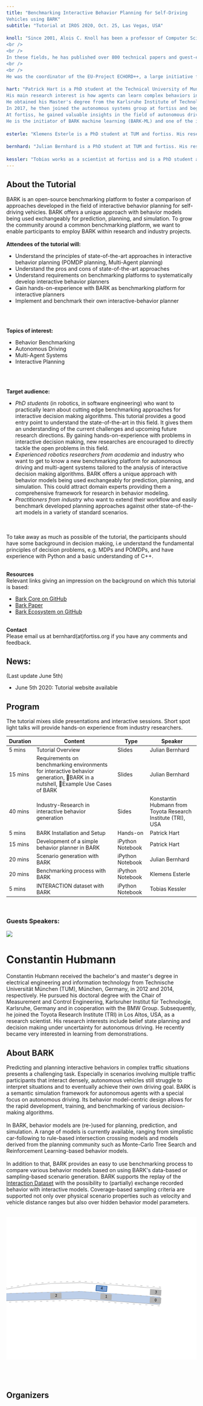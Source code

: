 ```yaml
---
title: "Benchmarking Interactive Behavior Planning for Self-Driving
Vehicles using BARK"
subtitle: "Tutorial at IROS 2020, Oct. 25, Las Vegas, USA"

knoll: "Since 2001, Alois C. Knoll has been a professor of Computer Science at the Department of Informatics of the Technische Universität München. His research interests include cognitive, medical and sensor-based robotics, multi-agent systems, data fusion, adaptive systems, multimedia information retrieval, model-driven development of embedded systems with applications to automotive software and electric transportation, as well as simulation systems for robotics and traffic.
<br />
<br />
In these fields, he has published over 800 technical papers and guest-edited international journals.
<br />
<br />
He was the coordinator of the EU-Project ECHORD++, a large initiative for bringing together robotics industry, research institutes and universities with the aim of advancing new robot technologies to market-readiness. He is currently one of the directors of the EU Human Brain Project, (and head of the section on Neurorobotics), which runs from 2013 – 2023, with a total expected project budget of 1 billion EUR, of which ~120 million EUR are expected to go to the Neurorobotics Platform. He has also coordinated many other nationally and internationally funded projects. He is a senior member of the IEEE, a member of the German Society of Informatics and a Fellow of the School of Engineering of the University of Tokyo (2010)."

hart: "Patrick Hart is a PhD student at the Technical University of Munich and fortiss.
His main research interest is how agents can learn complex behaviors in uncertain environments.
He obtained his Master's degree from the Karlsruhe Institute of Technology and wrote his master thesis at the FZI Karlsruhe about search-based motion planning for autonomous vehicles in 2016.
In 2017, he then joined the autonomous systems group at fortiss and began to pursue his PhD.
At fortiss, he gained valuable insights in the field of autonomous driving working on autonomous valet parking, autonomous vehicles, and on simulation.
He is the initiator of BARK machine learning (BARK-ML) and one of the initiators and main developers of BARK."

esterle: "Klemens Esterle is a PhD student at TUM and fortiss. His research focuses on combining formal methods to model multi-agent constraints from traffic rules with interactive behavior planning. He studied Mechatronics Engineering at the Technische Universität Dresden, graduating in 2014. Afterwards, he worked as a simulation engineer in the field of systems engineering. In 2017, he joined fortiss as a staff researcher in the competence field autonomous systems and sensor systems and started his PhD. He gained experience in autonomous driving during industry cooperations for autonomous valet parking, prediction and simulation. He is one of the initiators and main developers of BARK."

bernhard: "Julian Bernhard is a PhD student at TUM and fortiss. His research focuses on risk-constrained interactive motion planning under behavioral uncertainty. He studied Electrical Engineering at the Technische Universität München with focus on machine learning, control theory and signal processing and graduated with the Master of Science in 2014. Afterwards, he worked as a consulting engineer in the field of signal processing. In 2017, he joined fortiss as a staff researcher in the competence field autonomous systems and sensor systems and started his PhD. He gained experience in autonomous driving during industry cooperations for autonomous valet parking, during working on autonomous vehicle prototypes and is one of the initiators and main developers of BARK."

kessler: "Tobias works as a scientist at fortiss and is a PhD student at the Technical University of Munich. His main research focus is planning cooperative and interactive behaviors for autonomous vehicles alongside with a smooth and safe motion using optimization-based methods such as mixed-integer programming. He also maintains the autonomous driving stack, based on Apollo, of the institute’s vehicle prototype. He is one of the initiators and developers of the simulation tool BARK and has an industrial background in vehicle dynamics simulation. Tobias holds a Master’s degree in Mathematics from the Technical University of Munich."
---
```



## About the Tutorial
BARK is an open-source benchmarking platform to foster a comparison of approaches developed in the field of interactive behavior planning for self-driving vehicles.
BARK offers a unique approach with behavior models being used exchangeably for prediction, planning, and simulation.
To grow the community around a common benchmarking platform, we want to enable participants to employ BARK within research and industry projects.
<br />
<br />
<b>Attendees of the tutorial will:</b>
- Understand the principles of state-of-the-art approaches in interactive behavior planning (POMDP planning, Multi-Agent planning)
- Understand the pros and cons of state-of-the-art approaches
- Understand requirements on benchmarking platforms to systematically develop interactive behavior planners
- Gain hands-on-experience with BARK as benchmarking platform for interactive planners
- Implement and benchmark their own interactive-behavior planner
<br />
<br />

<b>Topics of interest:</b>
- Behavior Benchmarking
- Autonomous Driving
- Multi-Agent Systems
- Interactive Planning
<br />
<br />


<b>Target audience:</b>
- <i>PhD students</i> (in robotics, in software engineering) who want to practically learn about cutting edge benchmarking approaches for interactive decision making algorithms. This tutorial provides a good entry point to understand the state-of-the-art in this field. It gives them an understanding of the current challenges and upcoming future research directions. By gaining hands-on-experience with problems in interactive decision making, new researches are encouraged to directly tackle the open problems in this field.
- <i>Experienced robotics researchers from academia</i> and industry who want to get to know a new benchmarking platform for autonomous driving and multi-agent systems tailored to the analysis of interactive decision making algorithms. BARK offers a unique approach with behavior models being used exchangeably for prediction, planning, and simulation. This could attract domain experts providing them a comprehensive framework for research in behavior modeling.
- <i>Practitioners from industry</i> who want to extend their workflow and easily benchmark developed planning approaches against other state-of-the-art models in a variety of standard scenarios.
<br />
<br />
To take away as much as possible of the tutorial, the participants should have some background in decision making, i.e understand the fundamental principles of decision
problems, e.g. MDPs and POMDPs, and have experience with Python and a basic understanding of C++.
<br />
<br />

<b> Resources</b><br />
Relevant links giving an impression on the background on which this tutorial is based:
- [Bark Core on GitHub](https://github.com/bark-simulator/bark)
- [Bark Paper](https://arxiv.org/abs/2003.02604)
- [Bark Ecosystem on GitHub](https://github.com/bark-simulator)


<br />
<b>Contact</b><br />
Please email us at bernhard(at)fortiss.org if you have any comments and feedback.


## News:
(Last update June 5th)

- June 5th 2020: Tutorial website available


## Program

The tutorial mixes slide presentations and interactive sessions.
Short spot light talks will provide hands-on experience from industry researchers.
<br />
<table class="table-auto">
  <thead>
    <tr>
      <th class="px-4 py-2">Duration</th>
      <th class="px-4 py-2">Content</th>
      <th class="px-4 py-2">Type</th>
      <th class="px-4 py-2">Speaker</th>
    </tr>
  </thead>
  <tbody>
    <tr>
      <td class="border px-4 py-2">5 mins</td>
      <td class="border px-4 py-2">Tutorial Overview</td>
      <td class="border px-4 py-2">Slides</td>
      <td class="border px-4 py-2">Julian Bernhard</td>
    </tr>
    <tr>
      <td class="border px-4 py-2">15 mins</td>
      <td class="border px-4 py-2">Requirements on benchmarking environments for interactive behavior generation, BARK in a nutshell, Example Use Cases of BARK</td>
      <td class="border px-4 py-2">Slides</td>
      <td class="border px-4 py-2">Julian Bernhard</td>
    </tr>
    <tr>
      <td class="border px-4 py-2">40 mins</td>
      <td class="border px-4 py-2">Industry-Research in interactive behavior generation </td>
      <td class="border px-4 py-2">Sides</td>
      <td class="border px-4 py-2">Konstantin Hubmann from Toyota Research Institute (TRI), USA </td>
    </tr>
    <tr>
      <td class="border px-4 py-2">5 mins</td>
      <td class="border px-4 py-2">BARK Installation and Setup</td>
      <td class="border px-4 py-2">Hands-on</td>
      <td class="border px-4 py-2">Patrick Hart</td>
    </tr>
    <tr>
      <td class="border px-4 py-2">15 mins</td>
      <td class="border px-4 py-2">Development of a simple behavior planner in BARK</td>
      <td class="border px-4 py-2">iPython Notebook</td>
      <td class="border px-4 py-2">Patrick Hart</td>
    </tr>
    <tr>
      <td class="border px-4 py-2">20 mins</td>
      <td class="border px-4 py-2">Scenario generation with BARK</td>
      <td class="border px-4 py-2">iPython Notebook</td>
      <td class="border px-4 py-2">Julian Bernhard</td>
    </tr>
    <tr>
      <td class="border px-4 py-2">20 mins</td>
      <td class="border px-4 py-2">Benchmarking process with BARK</td>
      <td class="border px-4 py-2">iPython Notebook</td>
      <td class="border px-4 py-2">Klemens Esterle</td>
    </tr>
    <tr>
      <td class="border px-4 py-2">5 mins</td>
      <td class="border px-4 py-2">INTERACTION dataset with BARK</td>
      <td class="border px-4 py-2">iPython Notebook</td>
      <td class="border px-4 py-2">Tobias Kessler</td>
    </tr>
  </tbody>
</table>
<br />

### Guests Speakers:

<div class="flex flex-wrap mt-4 mb-8">
    <div class="w-full">
        <div class="flex flex-wrap">
            <div class="w-full md:w-1/6 justify-center mb-2 mt-2">
                <div class="object-center w-32 h-32 rounded-full bg-gray-400 overflow-hidden">
                  <img class="object-cover h-32 w-full" src="../Hubmann.png" />
                </div>
            </div>
            <div class="w-full md:w-5/6">
                <h1 class="w-full text-left text-xl font-semibold text-gray-800">
                Constantin Hubmann
                </h1>
                <p class="mt-1 tracking-wide text-normal leading-relaxed" style={{minHeight: "200px"}}>
                    Constantin Hubmann received the bachelor's and master's degree in electrical engineering and information technology from Technische Universität München (TUM), München, Germany, in 2012 and 2014, respectively. He pursued his doctoral degree with the Chair of Measurement and Control Engineering, Karlsruher Institut für Technologie, Karlsruhe, Germany and in cooperation with the BMW Group. Subsequently, he joined the Toyota Research Institute (TRI) in Los Altos, USA, as a research scientist. His research interests include belief state planning and decision making under uncertainty for autonomous driving. He recently became very interested in learning from demonstrations.
                </p>
            </div>
        </div>
    </div>
</div>

## About BARK

Predicting and planning interactive behaviors in complex traffic situations presents a challenging task.
Especially in scenarios involving multiple traffic participants that interact densely, autonomous vehicles still struggle to interpret situations and to eventually achieve their own driving goal.
BARK is a semantic simulation framework for autonomous agents with a special focus on autonomous driving.
Its behavior model-centric design allows for the rapid development, training, and benchmarking of various decision-making algorithms.
<br />
<br />
In BARK, behavior models are (re-)used for planning, prediction, and simulation.
A range of models is currently available, ranging from simplistic car-following to rule-based intersection crossing models and models derived from the planning community such as Monte-Carlo Tree Search and Reinforcement Learning-based behavior models.
<br />
<br />
In addition to that, BARK provides an easy to use benchmarking process to compare various behavior models based on using BARK's data-based or sampling-based scenario generation.
BARK supports the replay of the [Interaction Dataset](https://interaction-dataset.com/) with the possibility to (partially) exchange recorded behavior with interactive models.
Coverage-based sampling criteria are supported not only over physical scenario properties such as velocity and vehicle distance ranges but also over hidden behavior model parameters.
<br />
<br />

<div align="center">

![BARK Simulator](./images/merging.gif)

</div>
<br />
<br />

## Organizers
